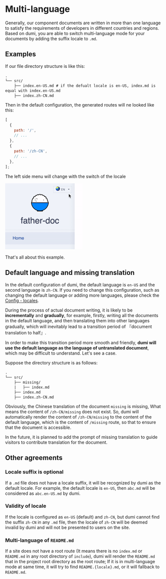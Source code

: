 # Multi-language

Generally, our component documents are written in more than one language to satisfy the requirements of developers in different countries and regions. Based on dumi, you are able to switch multi-language mode for your documents by adding the suffix locale to `.md`.

## Examples

If our file directory structure is like this:

```
.
└── src/
    ├── index.en-US.md # if the defualt locale is en-US, index.md is equal with index.en-US.md
    ├── index.zh-CN.md
```

Then in the default configuration, the generated routes will ne looked like this:

```js
[
  {
    path: '/',
    // ...
  },
  {
    path: '/zh-CN',
    // ...
  },
];
```

The left side menu will change with the switch of the locale

<img src="../assets/locale-menu.gif" width="250" />

That's all about this example.

## Default language and missing translation

In the default configuration of dumi, the default language is `en-US` and the second language is `zh-CN`. If you need to change this configuration, such as changing the default language or adding more languages, please check the [Config - locales](/config#locales).

During the process of actual document writing, it is likely to be **incrementally** and **gradually**, for example, firstly, writing all the documents in the default language, and then translating them into other languages gradually, which will inevitably lead to a transition period of 『document translation to half』.

In order to make this transition period more smooth and friendly, **dumi will use the default language as the language of untranslated document**, which may be difficult to understand. Let's see a case.

Suppose the directory structure is as follows:

```
.
└── src/
    ├── missing/
    |   ├── index.md
    ├── index.md
    ├── index.zh-CN.md
```

Obviously, the Chinese translation of the document `missing` is missing, What means the content of `/zh-CN/missing` does not exist. So, dumi will automatically render the content of `/zh-CN/missing` to the content of the default language, which is the content of `/missing` route, so that to ensure that the document is accessible.

In the future, it is planned to add the prompt of missing translation to guide visitors to contribute translation for the document.

## Other agreements

### Locale suffix is optional

If a `.md` file does not have a locale suffix, it will be recognized by dumi as the default locale. For example, the default locale is `en-US`, then `abc.md` will be considered as `abc.en-US.md` by dumi.

### Validity of locale

If the locale is configured as `en-US` (default) and `zh-CN`, but dumi cannot find the suffix `zh-CN` in any `.md` file, then the locale of `zh-CN` will be deemed invalid by dumi and will not be presented to users on the site.

### Multi-language of `README.md`

If a site does not have a root route (It means there is no `index.md` or `README.md` in any root directory of `include`), dumi will render the `README.md` that in the project root directory as the root route; If it is in multi-language mode at same time, it will try to find `README.{locale}.md`, or it will fallback to `README.md`.
